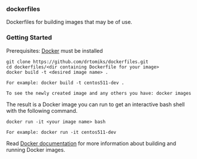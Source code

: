 ### dockerfiles

Dockerfiles for building images that may be of use.

### Getting Started

Prerequisites: [Docker](https://www.docker.com/) must be installed

	git clone https://github.com/drtomiks/dockerfiles.git
	cd dockerfiles/<dir containing Dockerfile for your image>
	docker build -t <desired image name> .
	
	For example: docker build -t centos511-dev .
	
	To see the newly created image and any others you have: docker images

The result is a Docker image you can run to get an interactive bash shell with the following command.

    docker run -it <your image name> bash
	
	For example: docker run -it centos511-dev
	
Read [Docker documentation](https://www.docker.com/) for more information about building and running Docker images.
